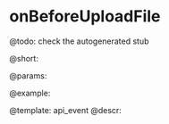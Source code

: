 onBeforeUploadFile
=============

@todo:
	check the autogenerated stub

@short:
	

@params:

@example:


@template:	api_event
@descr:

